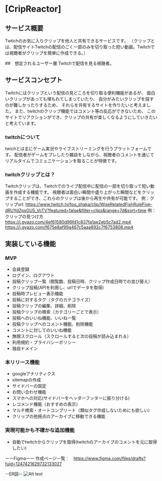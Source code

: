 # [CripReactor]

## サービス概要
Twtichのお気に入りクリップを他人と共有できるサービスです。
（クリップとは、配信サイトTwitchの配信のごく一部のみを切り取った短い動画。Twitchでは視聴者がクリップを簡単に作成できる。）

##　想定されるユーザー層
Twitchで配信を見る視聴者。

## サービスコンセプト
Twitchにはクリップという配信の見どころを切り取る便利機能があるが、
面白いクリップがあっても埋もれてしまっていたり、
自分がみたいクリップを探すのが難しかったりするため、
それらを共有するサイトを作りたいと考えました。
また、twitchのクリップ機能ではコメント等の反応ができないため、
このサイトでリアクションができ、クリップの共有が楽しくなるようにしていきたいと考えています。

### twitchについて
twichとは主にゲーム実況やライブストリーミングを行うプラットフォームです。
配信者がゲームをプレしたり雑談をしながら、視聴者のコメントを通じてリアルタイムでコミュニケーションを取ることが特徴です。
### twitchクリップとは？
Twitchクリップは、Twitchでのライブ配信中に配信の一部を切り取って短い動画を作成する機能です。
視聴者は面白い瞬間や盛り上がった瞬間などをクリップすることができ、これらのクリップは後から再生や共有が可能です。
例：クリップurl: 
https://www.twitch.tv/fps_shaka/clip/WiseRelatedFishRuleFive-dRUYdZpxGU5_VcTV?featured=false&filter=clips&range=7d&sort=time
例：クリップの見つけ方
https://i.gyazo.com/4ef61580d96fd1c837fa1ae2eb5c7ad2.mp4
https://i.gyazo.com/f675e8af99a467c5aaa892c7f6753808.mp4

## 実装している機能
### MVP
* 会員登録
* ログイン、ログアウト
* 投稿クリップ一覧（閲覧数、投稿日時、クリップ作成日時での並び替え）
* クリップ投稿(APIを利用し、urlでデータを取得)
* 投稿時プレビュー表示機能
* 投稿に対するタグ（タグのカテゴライズ）
* 投稿クリップの編集、詳細、削除
* 投稿クリップの検索（カテゴリーごとで表示）
* 投稿へのいいね機能、いいね一覧
* 投稿クリップへのコメント機能、削除機能
* コメントに対してのいいね機能
* 無限スクロール（スクロールすると次の投稿が読み込まれる）
* 利用規約・プライバシーポリシー
* 独自ドメイン

### 本リリース機能
* googleアナリティクス
* sitemapの作成
* サイドバーの固定
* お問い合わせ機能
* スマホへの対応(サイドバーをヘッダーフッターに振り分ける)
* レコメンド機能（おすすめの表示）
* マルチ検索・オートコンプリート（類似タグ作成しないためにも欲しい）
* クリップの他視点のアーカイブに移動できる機能

### 実現可能かも不確かな追加機能
* 自動でtwitchからクリップを取得(twitchのアーカイブのコメントを元に取得したい)


ーーFigmaーー
作成ページ一覧：　https://www.figma.com/files/drafts?fuid=1247421629732133027

--ER図--
![Alt text](images/ER%E5%9B%B3.png)